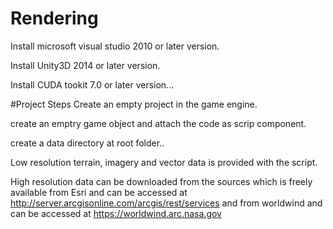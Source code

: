 # Rendering
Install microsoft visual studio 2010 or later version.

Install Unity3D 2014 or later version.

Install CUDA tookit 7.0 or later version...

#Project Steps
Create an empty project in the game engine.

create an emptry game object and attach the code as scrip component.

create a data directory at root folder..

Low resolution terrain, imagery and vector data is provided with the script.

High resolution data can be downloaded from the sources which is freely available from Esri and can be accessed at http://server.arcgisonline.com/arcgis/rest/services and from worldwind and can be accessed at https://worldwind.arc.nasa.gov

